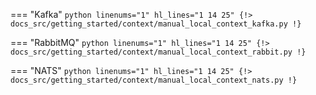 === "Kafka"
    ```python linenums="1" hl_lines="1 14 25"
    {!> docs_src/getting_started/context/manual_local_context_kafka.py !}
    ```

=== "RabbitMQ"
    ```python linenums="1" hl_lines="1 14 25"
    {!> docs_src/getting_started/context/manual_local_context_rabbit.py !}
    ```

=== "NATS"
    ```python linenums="1" hl_lines="1 14 25"
    {!> docs_src/getting_started/context/manual_local_context_nats.py !}
    ```
